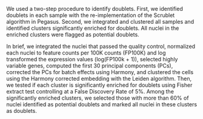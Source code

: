 We used a two-step procedure to identify doublets. First, we identified doublets in each sample with the re-implementation of the Scrublet algorithm in Pegasus. 
Second, we integrated and clustered all samples and identified clusters significantly enriched for doublets. All nuclei in the enriched clusters were flagged as potential doublets. 


In brief, we integrated the nuclei that passed the quality control, normalized each nuclei to feature counts per 100K counts (FP100K) and log transformed the expression values (log(FP100k + 1)), 
selected highly variable genes, computed the first 30 principal components (PCs), corrected the PCs for batch effects using Harmony, 
and clustered the cells using the Harmony corrected embedding with the Leiden algorithm. 
Then, we tested if each cluster is significantly enriched for doublets using Fisher extract test controlling at a False Discovery Rate of 5%. 
Among the significantly enriched clusters, we selected those with more than 60% of nuclei identified as potential doublets and marked all nuclei in these clusters as doublets.
